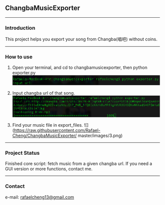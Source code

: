 ## ChangbaMusicExporter
----

### Introduction

This project helps you export your song from Changba(唱吧) without coins.

----

### How to use

1. Open your terminal, and cd to changbamusicexporter, 
then python exporter.py
    ![](https://raw.githubusercontent.com/Rafael-Cheng/ChangbaMusicExporter/master/images/1.png)

2. Input changba url of that song.
    ![](https://raw.githubusercontent.com/Rafael-Cheng/ChangbaMusicExporter/master/images/2.png)

3. Find your music file in export_files.
    ![](https://raw.githubusercontent.com/Rafael-Cheng/ChangbaMusicExporter/    master/images/3.png)
----
### Project Status
Finished core script: fetch music from a given changba url.
If you need a GUI version or more functions, contact me.

----
### Contact
e-mail: rafaelcheng13@gmail.com
